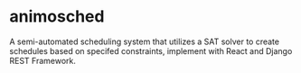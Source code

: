 # animosched
A semi-automated scheduling system that utilizes a SAT solver to create schedules based on specifed constraints, implement with React and Django REST Framework.
